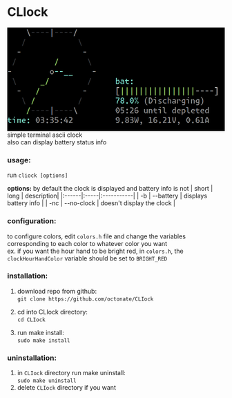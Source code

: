 # CLIock
<img src="cliock335.png?raw=true" alt="CLIock" align="right" height="240px">

simple terminal ascii clock\
also can display battery status info

### usage:
run `cliock [options]`

**options:**
by default the clock is displayed and battery info is not
| short | long | description|
|:------|:-----|:-----------|
| -b | --battery | displays battery info |
| -nc | --no-clock | doesn't display the clock |

### configuration:
to configure colors, edit `colors.h` file and change the variables corresponding to each color to whatever color you want\
ex. if you want the hour hand to be bright red, in `colors.h`, the `clockHourHandColor` variable should be set to `BRIGHT_RED`

### installation:
1) download repo from github:\
`git clone https://github.com/octonate/CLIock`

2) cd into CLIock directory:\
`cd CLIock`

3) run make install:\
`sudo make install`

### uninstallation: 
1) in `CLIock` directory run make uninstall:\
`sudo make uninstall`
2) delete `CLIock` directory if you want
